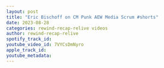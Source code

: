 ```yaml
---
layout: post
title: "Eric Bischoff on CM Punk AEW Media Scrum #shorts"
date: 2023-08-28
categories: rewind-recap-relive videos
author: rewind-recap-relive
spotify_track_id: 
youtube_video_id: 7VYCsDmNyro
apple_track_id: 
youtube_metadata: 
---
```


